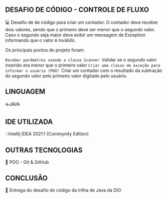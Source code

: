 ## DESAFIO DE CÓDIGO - CONTROLE DE FLUXO
💻 Desafio de de código para criar um contador. O contador deve receber dois valores, sendo que o primeiro deve ser menor que o segundo valor. Caso o segundo seja maior deve exibir um mensagem de Exception informando que o valor é inválido.

Os principais pontos do projeto foram:

`Receber parâmetros usando a classe Scanner
`Validar se o segundo valor inserido era menor que o primeiro valor
`Criar uma classe de exceção para informar o usuário (POO)
`Criar um contador com o resultado da subtração do segundo valor pelo primeiro valor digitado pelo usuário.

## LINGUAGEM
☕JAVA

## IDE UTILIZADA
💡Intellij IDEA 2021.1 (Commynity Edition)

## OUTRAS TECNOLOGIAS
🧩 POO - Git & GitHub

## CONCLUSÃO
📩 Entrega do desafio de código da trilha de Java da DIO
